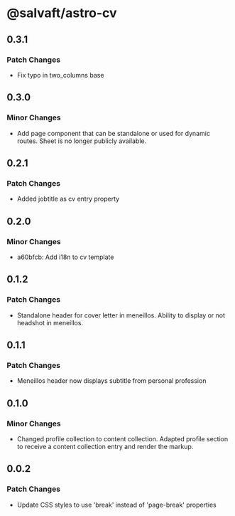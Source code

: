 # @salvaft/astro-cv

## 0.3.1

### Patch Changes

- Fix typo in two_columns base

## 0.3.0

### Minor Changes

- Add page component that can be standalone or used for dynamic routes. Sheet is no longer publicly available.

## 0.2.1

### Patch Changes

- Added jobtitle as cv entry property

## 0.2.0

### Minor Changes

- a60bfcb: Add i18n to cv template

## 0.1.2

### Patch Changes

- Standalone header for cover letter in meneillos.
  Ability to display or not headshot in meneillos.

## 0.1.1

### Patch Changes

- Meneillos header now displays subtitle from personal profession

## 0.1.0

### Minor Changes

- Changed profile collection to content collection.
  Adapted profile section to receive a content collection entry and render the markup.

## 0.0.2

### Patch Changes

- Update CSS styles to use 'break' instead of 'page-break' properties
